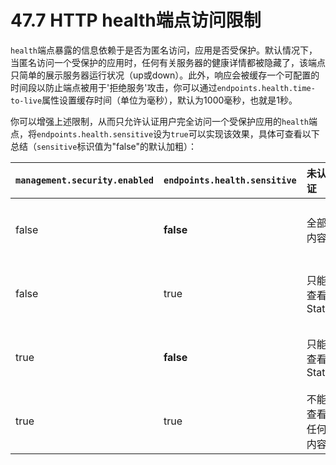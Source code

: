 # 47.7 HTTP health端点访问限制

`health`端点暴露的信息依赖于是否为匿名访问，应用是否受保护。默认情况下，当匿名访问一个受保护的应用时，任何有关服务器的健康详情都被隐藏了，该端点只简单的展示服务器运行状况（up或down）。此外，响应会被缓存一个可配置的时间段以防止端点被用于'拒绝服务'攻击，你可以通过`endpoints.health.time-to-live`属性设置缓存时间（单位为毫秒），默认为1000毫秒，也就是1秒。

你可以增强上述限制，从而只允许认证用户完全访问一个受保护应用的`health`端点，将`endpoints.health.sensitive`设为`true`可以实现该效果，具体可查看以下总结（`sensitive`标识值为"false"的默认加粗）：

| `management.security.enabled` | `endpoints.health.sensitive` | 未认证 | 认证 |
| :--- | :--- | :--- | :--- |
| false | **false** | 全部内容 | 全部内容 |
| false | true | 只能查看Status | 全部内容 |
| true | **false** | 只能查看Status | 全部内容 |
| true | true | 不能查看任何内容 | 全部内容 |

